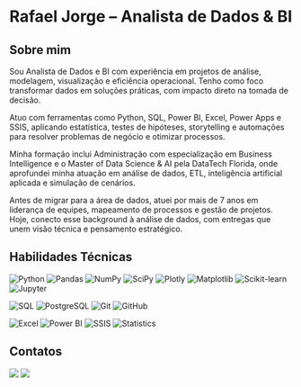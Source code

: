 # Rafael Jorge – Analista de Dados & BI

## Sobre mim
Sou Analista de Dados e BI com experiência em projetos de análise, modelagem, visualização e eficiência operacional. Tenho como foco transformar dados em soluções práticas, com impacto direto na tomada de decisão.

Atuo com ferramentas como Python, SQL, Power BI, Excel, Power Apps e SSIS, aplicando estatística, testes de hipóteses, storytelling e automações para resolver problemas de negócio e otimizar processos.

Minha formação inclui Administração com especialização em Business Intelligence e o Master of Data Science & AI pela DataTech Florida, onde aprofundei minha atuação em análise de dados, ETL, inteligência artificial aplicada e simulação de cenários.

Antes de migrar para a área de dados, atuei por mais de 7 anos em liderança de equipes, mapeamento de processos e gestão de projetos. Hoje, conecto esse background à análise de dados, com entregas que unem visão técnica e pensamento estratégico.

## Habilidades Técnicas
![Python](https://img.shields.io/badge/Python-3776AB?style=for-the-badge&logo=python&logoColor=white)
![Pandas](https://img.shields.io/badge/Pandas-150458?style=for-the-badge&logo=pandas&logoColor=white)
![NumPy](https://img.shields.io/badge/NumPy-013243?style=for-the-badge&logo=numpy&logoColor=white)
![SciPy](https://img.shields.io/badge/SciPy-8CAAE6?style=for-the-badge&logo=scipy&logoColor=white)
![Plotly](https://img.shields.io/badge/Plotly-3F4F75?style=for-the-badge&logo=plotly&logoColor=white)
![Matplotlib](https://img.shields.io/badge/Matplotlib-11557C?style=for-the-badge&logo=plotly&logoColor=white)
![Scikit-learn](https://img.shields.io/badge/Scikit--learn-F7931E?style=for-the-badge&logo=scikit-learn&logoColor=white)
![Jupyter](https://img.shields.io/badge/Jupyter-F37626?style=for-the-badge&logo=jupyter&logoColor=white)

![SQL](https://img.shields.io/badge/SQL-4479A1?style=for-the-badge&logo=postgresql&logoColor=white)
![PostgreSQL](https://img.shields.io/badge/PostgreSQL-336791?style=for-the-badge&logo=postgresql&logoColor=white)
![Git](https://img.shields.io/badge/Git-F05032?style=for-the-badge&logo=git&logoColor=white)
![GitHub](https://img.shields.io/badge/GitHub-181717?style=for-the-badge&logo=github&logoColor=white)

![Excel](https://img.shields.io/badge/Excel-217346?style=for-the-badge&logo=microsoft-excel&logoColor=white)
![Power BI](https://img.shields.io/badge/Power%20BI-F2C811?style=for-the-badge&logo=powerbi&logoColor=black)
![SSIS](https://img.shields.io/badge/SSIS-CC2927?style=for-the-badge&logo=microsoft-sql-server&logoColor=white)
![Statistics](https://img.shields.io/badge/Statistics-4E9A06?style=for-the-badge&logo=R&logoColor=white)


## Contatos
<div style="display: inline-block"> 
  <a href="https://www.linkedin.com/in/rafaelljorge" target="_blank"><img src="https://img.shields.io/badge/-LinkedIn-%230077B5?style=for-the-badge&logo=linkedin&logoColor=white" target="_blank"></a>  
  <a href = "mailto:analisededadosrafaeljorge[at]gmail.com"><img src="https://img.shields.io/badge/Gmail-D14836?style=for-the-badge&logo=gmail&logoColor=white" target="_blank"></a>
</div>
